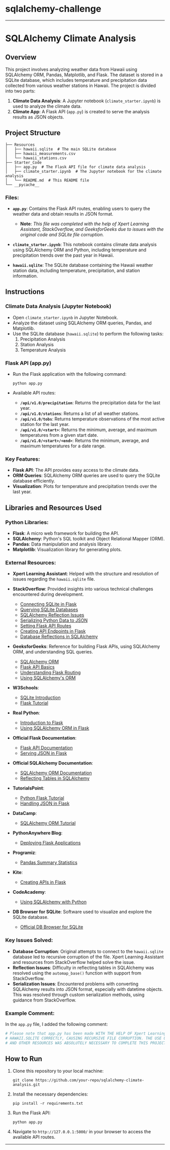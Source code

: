 # sqlalchemy-challenge

---

# SQLAlchemy Climate Analysis

## Overview

This project involves analyzing weather data from Hawaii using SQLAlchemy ORM, Pandas, Matplotlib, and Flask. The dataset is stored in a SQLite database, which includes temperature and precipitation data collected from various weather stations in Hawaii. The project is divided into two parts:

1. **Climate Data Analysis**: A Jupyter notebook (`climate_starter.ipynb`) is used to analyze the climate data.
2. **Climate App**: A Flask API (`app.py`) is created to serve the analysis results as JSON objects.

## Project Structure

```
├── Resources
│   ├── hawaii.sqlite  # The main SQLite database
│   ├── hawaii_measurements.csv
│   └── hawaii_stations.csv
├── Starter_Code
│   ├── app.py  # The Flask API file for climate data analysis
│   ├── climate_starter.ipynb  # The Jupyter notebook for the climate analysis
│   └── README.md  # This README file
└── __pycache__
```

### Files:

- **`app.py`**: Contains the Flask API routes, enabling users to query the weather data and obtain results in JSON format.

  - **Note**: *This file was completed with the help of Xpert Learning Assistant, StackOverflow, and GeeksforGeeks due to issues with the original code and SQLite file corruption.*
- **`climate_starter.ipynb`**: This notebook contains climate data analysis using SQLAlchemy ORM and Python, including temperature and precipitation trends over the past year in Hawaii.
- **`hawaii.sqlite`**: The SQLite database containing the Hawaii weather station data, including temperature, precipitation, and station information.

## Instructions

### Climate Data Analysis (Jupyter Notebook)

- Open `climate_starter.ipynb` in Jupyter Notebook.
- Analyze the dataset using SQLAlchemy ORM queries, Pandas, and Matplotlib.
- Use the SQLite database (`hawaii.sqlite`) to perform the following tasks:
  1. Precipitation Analysis
  2. Station Analysis
  3. Temperature Analysis

### Flask API (app.py)

- Run the Flask application with the following command:

  ```
  python app.py
  ```
- Available API routes:

  - **`/api/v1.0/precipitation`**: Returns the precipitation data for the last year.
  - **`/api/v1.0/stations`**: Returns a list of all weather stations.
  - **`/api/v1.0/tobs`**: Returns temperature observations of the most active station for the last year.
  - **`/api/v1.0/<start>`**: Returns the minimum, average, and maximum temperatures from a given start date.
  - **`/api/v1.0/<start>/<end>`**: Returns the minimum, average, and maximum temperatures for a date range.

### Key Features:

- **Flask API**: The API provides easy access to the climate data.
- **ORM Queries**: SQLAlchemy ORM queries are used to query the SQLite database efficiently.
- **Visualization**: Plots for temperature and precipitation trends over the last year.

## Libraries and Resources Used

### Python Libraries:

- **Flask**: A micro web framework for building the API.
- **SQLAlchemy**: Python's SQL toolkit and Object Relational Mapper (ORM).
- **Pandas**: Data manipulation and analysis library.
- **Matplotlib**: Visualization library for generating plots.

### External Resources:

- **Xpert Learning Assistant**: Helped with the structure and resolution of issues regarding the `hawaii.sqlite` file.
- **StackOverflow**: Provided insights into various technical challenges encountered during development.

  - [Connecting SQLite in Flask](https://stackoverflow.com/questions/44642102/sqlalchemy-flask-and-sqlite-connection-error)
  - [Querying SQLite Databases](https://stackoverflow.com/questions/51200910/querying-sqlite-database-in-python)
  - [SQLAlchemy Reflection Issues](https://stackoverflow.com/questions/56689171/sqlalchemy-reflecting-a-sqlite-database)
  - [Serializing Python Data to JSON](https://stackoverflow.com/questions/11875770/how-to-overcome-datetime-datetime-not-json-serializable)
  - [Setting Flask API Routes](https://stackoverflow.com/questions/20646822/how-to-serve-static-files-in-flask)
  - [Creating API Endpoints in Flask](https://stackoverflow.com/questions/10434599/get-the-data-received-in-a-flask-request)
  - [Database Reflections in SQLAlchemy](https://stackoverflow.com/questions/10957961/how-do-i-reflect-tables-in-an-existing-database-with-sqlalchemy)
- **GeeksforGeeks**: Reference for building Flask APIs, using SQLAlchemy ORM, and understanding SQL queries.

  - [SQLAlchemy ORM](https://www.geeksforgeeks.org/sqlalchemy-orm-creating-sessions/)
  - [Flask API Basics](https://www.geeksforgeeks.org/python-creating-api-using-flask/)
  - [Understanding Flask Routing](https://www.geeksforgeeks.org/routing-in-flask/)
  - [Using SQLAlchemy&#39;s ORM](https://www.geeksforgeeks.org/sqlalchemy-python/)
- **W3Schools**:

  - [SQLite Introduction](https://www.w3schools.com/sql/sqlite_intro.asp)
  - [Flask Tutorial](https://www.w3schools.com/python/python_flask_getting_started.asp)
- **Real Python**:

  - [Introduction to Flask](https://realpython.com/flask-by-example/)
  - [Using SQLAlchemy ORM in Flask](https://realpython.com/python-sqlite-sqlalchemy/)
- **Official Flask Documentation**:

  - [Flask API Documentation](https://flask.palletsprojects.com/en/2.0.x/)
  - [Serving JSON in Flask](https://flask.palletsprojects.com/en/2.0.x/api/#flask.jsonify)
- **Official SQLAlchemy Documentation**:

  - [SQLAlchemy ORM Documentation](https://docs.sqlalchemy.org/en/14/orm/)
  - [Reflecting Tables in SQLAlchemy](https://docs.sqlalchemy.org/en/14/orm/extensions/automap.html)
- **TutorialsPoint**:

  - [Python Flask Tutorial](https://www.tutorialspoint.com/flask/index.htm)
  - [Handling JSON in Flask](https://www.tutorialspoint.com/flask/flask_jsonify.htm)
- **DataCamp**:

  - [SQLAlchemy ORM Tutorial](https://www.datacamp.com/community/tutorials/tutorial-sqlalchemy-python)
- **PythonAnywhere Blog**:

  - [Deploying Flask Applications](https://help.pythonanywhere.com/pages/Flask/)
- **Programiz**:

  - [Pandas Summary Statistics](https://www.programiz.com/python-programming/pandas/summary-statistics)
- **Kite**:

  - [Creating APIs in Flask](https://www.kite.com/python/answers/how-to-create-a-restful-api-with-flask-in-python)
- **CodeAcademy**:

  - [Using SQLAlchemy with Python](https://www.codecademy.com/learn/learn-sql/articles/sqlalchemy-tutorial)
- **DB Browser for SQLite**: Software used to visualize and explore the SQLite database.

  - [Official DB Browser for SQLite](https://sqlitebrowser.org/)

### Key Issues Solved:

- **Database Corruption**: Original attempts to connect to the `hawaii.sqlite` database led to recursive corruption of the file. Xpert Learning Assistant and resources from StackOverflow helped solve the issue.
- **Reflection Issues**: Difficulty in reflecting tables in SQLAlchemy was resolved using the `automap_base()` function with support from StackOverflow.
- **Serialization Issues**: Encountered problems with converting SQLAlchemy results into JSON format, especially with datetime objects. This was resolved through custom serialization methods, using guidance from StackOverflow.

### Example Comment:

In the `app.py` file, I added the following comment:

```python
# Please note that app.py has been made WITH THE HELP OF Xpert Learning Assistant AS MY ORIGINAL CODE WAS NOT FETCHING
# HAWAII.SQLITE CORRECTLY, CAUSING RECURSIVE FILE CORRUPTION. THE USE OF XPERT LEARNING ASSISTANT, STACKOVERFLOW, GEEKSFORGEEKS,
# AND OTHER RESOURCES WAS ABSOLUTELY NECESSARY TO COMPLETE THIS PROJECT. 
```

## How to Run

1. Clone this repository to your local machine:

   ```
   git clone https://github.com/your-repo/sqlalchemy-climate-analysis.git
   ```
2. Install the necessary dependencies:

   ```
   pip install -r requirements.txt
   ```
3. Run the Flask API:

   ```
   python app.py
   ```
4. Navigate to `http://127.0.0.1:5000/` in your browser to access the available API routes.

---
